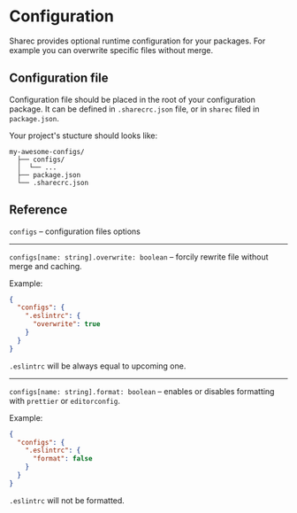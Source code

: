# Configuration

Sharec provides optional runtime configuration for your packages. For example
you can overwrite specific files without merge.

## Configuration file

Configuration file should be placed in the root of your configuration package.
It can be defined in `.sharecrc.json` file, or in `sharec` filed in `package.json`.

Your project's stucture should looks like:

```text
my-awesome-configs/
  ├── configs/
  │  └── ...
  ├── package.json
  └── .sharecrc.json
```

## Reference

`configs` – configuration files options

---

`configs[name: string].overwrite: boolean` – forcily rewrite file without
merge and caching.

Example:

```json
{
  "configs": {
    ".eslintrc": {
      "overwrite": true
    }
  }
}
```

`.eslintrc` will be always equal to upcoming one.

---

`configs[name: string].format: boolean` – enables or disables formatting with
`prettier` or `editorconfig`.

Example:

```json
{
  "configs": {
    ".eslintrc": {
      "format": false
    }
  }
}
```

`.eslintrc` will not be formatted.
